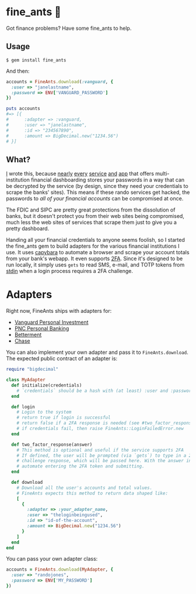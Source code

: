 # fine_ants 🐜

Got finance problems? Have some fine_ants to help.

## Usage

```
$ gem install fine_ants
```

And then:

``` ruby
accounts = FineAnts.download(:vanguard, {
  :user => "janelastname",
  :password => ENV['VANGUARD_PASSWORD']
})

puts accounts
#=> [{
#      :adapter => :vanguard,
#      :user => "janelastname",
#      :id => "234567890",
#      :amount => BigDecimal.new("1234.56")
# }]
```

## What?

[I](https://twitter.com/searls) wrote this, because
[nearly](https://www.mint.com)
[every](https://www.personalcapital.com/financial-software)
[service](https://www.youneedabudget.com)
[and](https://www.iggsoftware.com/banktivity/)
[app](http://moneywizapp.com/mac/)
that
offers multi-institution financial dashboarding stores your passwords in a way
that can be decrypted by the service (by design, since they need your credentials
to scrape the banks' sites). This means if these rando services get hacked, the
passwords to _all of your financial accounts_ can be compromised at once.

The FDIC and SIPC are pretty great protections from the dissolution of banks, but
it doesn't protect you from their web sites being compromised, much less the web
sites of services that scrape them just to give you a pretty dashboard.

Handing all your financial credentials to anyone seems foolish, so I started the
fine_ants gem to build adapters for the various financial institutions I use. It
uses [capybara](https://github.com/jnicklas/capybara) to automate a browser and
scrape your account totals from your bank's webapp. It even supports
[2FA](https://en.wikipedia.org/wiki/Multi-factor_authentication). Since it's
designed to be run locally, it simply uses `gets` to read SMS, e-mail, and TOTP
tokens from
[stdin](https://en.wikipedia.org/wiki/Standard_streams#Standard_input_.28stdin.29)
when a login process requires a 2FA challenge.

# Adapters

Right now, FineAnts ships with adapters for:

* [Vanguard Personal Investment](https://personal.vanguard.com/us/hnwnesc/nesc/LoginPage)
* [PNC Personal Banking](https://www.pnc.com/en/personal-banking.html)
* [Betterment](https://www.betterment.com)
* [Chase](https://www.chase.com)

You can also implement your own adapter and pass it to `FineAnts.download`. The
expected public contract of an adapter is:

``` ruby
require "bigdecimal"

class MyAdapter
  def initialize(credentials)
    # `credentials` should be a hash with (at least) :user and :password entries.
  end

  def login
    # Login to the system
    # return true if login is successful
    # return false if a 2FA response is needed (see #two_factor_response)
    # if credentials fail, then raise FineAnts::LoginFailedError.new
  end

  def two_factor_response(answer)
    # This method is optional and useful if the service supports 2FA
    # If defined, the user will be prompted (via `gets`) to type in a 2FA
    # challenge response, which will be passed here. With the answer in hand,
    # automate entering the 2FA token and submitting.
  end

  def download
    # Download all the user's accounts and total values.
    # FineAnts expects this method to return data shaped like:
    [
      {
        :adapter => :your_adapter_name,
        :user => "theloginbeingused",
        :id => "id-of-the-account",
        :amount => BigDecimal.new("1234.56")
      }
    ]
  end
end
```

You can pass your own adapter class:

``` ruby
accounts = FineAnts.download(MyAdapter, {
  :user => "randojones",
  :password => ENV['MY_PASSWORD']
})
```

